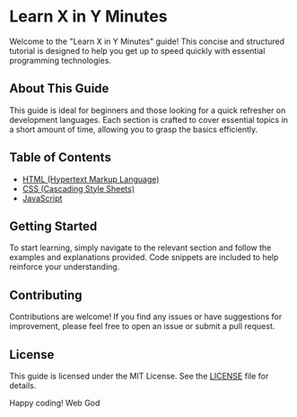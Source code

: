 # Learn X in Y Minutes

Welcome to the "Learn X in Y Minutes" guide! This concise and structured tutorial is designed to help you get up to speed quickly with essential programming technologies.

## About This Guide

This guide is ideal for beginners and those looking for a quick refresher on development languages. Each section is crafted to cover essential topics in a short amount of time, allowing you to grasp the basics efficiently.

## Table of Contents

- [HTML (Hypertext Markup Language)](html.md)
- [CSS (Cascading Style Sheets)](css.md)
- [JavaScript](javascript.md)

## Getting Started

To start learning, simply navigate to the relevant section and follow the examples and explanations provided. Code snippets are included to help reinforce your understanding.

## Contributing

Contributions are welcome! If you find any issues or have suggestions for improvement, please feel free to open an issue or submit a pull request.

## License

This guide is licensed under the MIT License. See the [LICENSE](LICENSE) file for details.

Happy coding!
Web God
